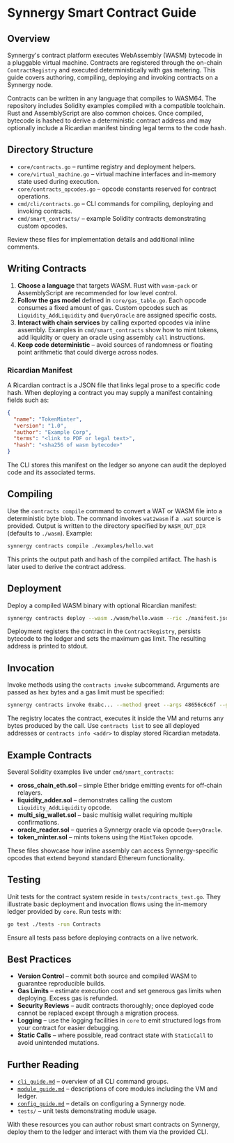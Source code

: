 # Synnergy Smart Contract Guide

## Overview

Synnergy's contract platform executes WebAssembly (WASM) bytecode in a pluggable virtual machine. Contracts are registered through the on-chain `ContractRegistry` and executed deterministically with gas metering. This guide covers authoring, compiling, deploying and invoking contracts on a Synnergy node.

Contracts can be written in any language that compiles to WASM64. The repository includes Solidity examples compiled with a compatible toolchain. Rust and AssemblyScript are also common choices. Once compiled, bytecode is hashed to derive a deterministic contract address and may optionally include a Ricardian manifest binding legal terms to the code hash.

## Directory Structure

- `core/contracts.go` – runtime registry and deployment helpers.
- `core/virtual_machine.go` – virtual machine interfaces and in-memory state used during execution.
- `core/contracts_opcodes.go` – opcode constants reserved for contract operations.
- `cmd/cli/contracts.go` – CLI commands for compiling, deploying and invoking contracts.
- `cmd/smart_contracts/` – example Solidity contracts demonstrating custom opcodes.

Review these files for implementation details and additional inline comments.

## Writing Contracts

1. **Choose a language** that targets WASM. Rust with `wasm-pack` or AssemblyScript are recommended for low level control.
2. **Follow the gas model** defined in `core/gas_table.go`. Each opcode consumes a fixed amount of gas. Custom opcodes such as `Liquidity_AddLiquidity` and `QueryOracle` are assigned specific costs.
3. **Interact with chain services** by calling exported opcodes via inline assembly. Examples in `cmd/smart_contracts` show how to mint tokens, add liquidity or query an oracle using assembly `call` instructions.
4. **Keep code deterministic** – avoid sources of randomness or floating point arithmetic that could diverge across nodes.

### Ricardian Manifest

A Ricardian contract is a JSON file that links legal prose to a specific code hash. When deploying a contract you may supply a manifest containing fields such as:

```json
{
  "name": "TokenMinter",
  "version": "1.0",
  "author": "Example Corp",
  "terms": "<link to PDF or legal text>",
  "hash": "<sha256 of wasm bytecode>"
}
```

The CLI stores this manifest on the ledger so anyone can audit the deployed code and its associated terms.

## Compiling

Use the `contracts compile` command to convert a WAT or WASM file into a deterministic byte blob. The command invokes `wat2wasm` if a `.wat` source is provided. Output is written to the directory specified by `WASM_OUT_DIR` (defaults to `./wasm`). Example:

```bash
synnergy contracts compile ./examples/hello.wat
```

This prints the output path and hash of the compiled artifact. The hash is later used to derive the contract address.

## Deployment

Deploy a compiled WASM binary with optional Ricardian manifest:

```bash
synnergy contracts deploy --wasm ./wasm/hello.wasm --ric ./manifest.json --gas 3000000
```

Deployment registers the contract in the `ContractRegistry`, persists bytecode to the ledger and sets the maximum gas limit. The resulting address is printed to stdout.

## Invocation

Invoke methods using the `contracts invoke` subcommand. Arguments are passed as hex bytes and a gas limit must be specified:

```bash
synnergy contracts invoke 0xabc... --method greet --args 48656c6c6f --gas 200000
```

The registry locates the contract, executes it inside the VM and returns any bytes produced by the call. Use `contracts list` to see all deployed addresses or `contracts info <addr>` to display stored Ricardian metadata.

## Example Contracts

Several Solidity examples live under `cmd/smart_contracts`:

- **cross_chain_eth.sol** – simple Ether bridge emitting events for off‑chain relayers.
- **liquidity_adder.sol** – demonstrates calling the custom `Liquidity_AddLiquidity` opcode.
- **multi_sig_wallet.sol** – basic multisig wallet requiring multiple confirmations.
- **oracle_reader.sol** – queries a Synnergy oracle via opcode `QueryOracle`.
- **token_minter.sol** – mints tokens using the `MintToken` opcode.

These files showcase how inline assembly can access Synnergy-specific opcodes that extend beyond standard Ethereum functionality.

## Testing

Unit tests for the contract system reside in `tests/contracts_test.go`. They illustrate basic deployment and invocation flows using the in-memory ledger provided by `core`. Run tests with:

```bash
go test ./tests -run Contracts
```

Ensure all tests pass before deploying contracts on a live network.

## Best Practices

- **Version Control** – commit both source and compiled WASM to guarantee reproducible builds.
- **Gas Limits** – estimate execution cost and set generous gas limits when deploying. Excess gas is refunded.
- **Security Reviews** – audit contracts thoroughly; once deployed code cannot be replaced except through a migration process.
- **Logging** – use the logging facilities in `core` to emit structured logs from your contract for easier debugging.
- **Static Calls** – where possible, read contract state with `StaticCall` to avoid unintended mutations.

## Further Reading

- [`cli_guide.md`](cli_guide.md) – overview of all CLI command groups.
- [`module_guide.md`](module_guide.md) – descriptions of core modules including the VM and ledger.
- [`config_guide.md`](config_guide.md) – details on configuring a Synnergy node.
- `tests/` – unit tests demonstrating module usage.

With these resources you can author robust smart contracts on Synnergy, deploy them to the ledger and interact with them via the provided CLI.
